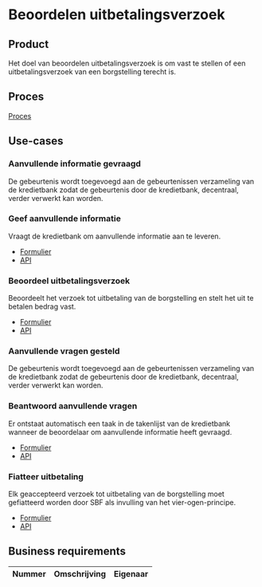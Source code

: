 # Beoordelen uitbetalingsverzoek

## Product

Het doel van beoordelen uitbetalingsverzoek is om vast te stellen of een uitbetalingsverzoek van een borgstelling terecht is.

<!-- einde -->

## Proces

[Proces](proces.bpmn)

## Use-cases

### Aanvullende informatie gevraagd

De gebeurtenis wordt toegevoegd aan de gebeurtenissen verzameling van de kredietbank zodat de gebeurtenis door de kredietbank, decentraal, verder verwerkt kan worden.

### Geef aanvullende informatie

Vraagt de kredietbank om aanvullende informatie aan te leveren.

* [Formulier](geef-aanvullende-informatie.user-task.yml)
* [API](geef-aanvullende-informatie.openapi.yml)

### Beoordeel uitbetalingsverzoek

Beoordeelt het verzoek tot uitbetaling van de borgstelling en stelt het uit te betalen bedrag vast.

* [Formulier](beoordeel-uitbetaling-verzoek.user-task.yml)
* [API](beoordeel-uitbetaling-verzoek.openapi.yml)

### Aanvullende vragen gesteld

De gebeurtenis wordt toegevoegd aan de gebeurtenissen verzameling van de kredietbank zodat de gebeurtenis door de kredietbank, decentraal, verder verwerkt kan worden.

### Beantwoord aanvullende vragen

Er ontstaat automatisch een taak in de takenlijst van de kredietbank wanneer de beoordelaar om aanvullende informatie heeft gevraagd.

* [Formulier](beantwoord-aanvullende-vragen.user-task.yml)
* [API](beantwoord-aanvullende-vragen.openapi.yml)

### Fiatteer uitbetaling

Elk geaccepteerd verzoek tot uitbetaling van de borgstelling moet gefiatteerd worden door SBF als invulling van het vier-ogen-principe.

* [Formulier](fiatteer-uitbetaling.user-task.yml)
* [API](fiatteer-uitbetaling.openapi.yml)

## Business requirements

| Nummer | Omschrijving                         | Eigenaar                  |
| -------| ------------------------------------ | ------------------------- |
